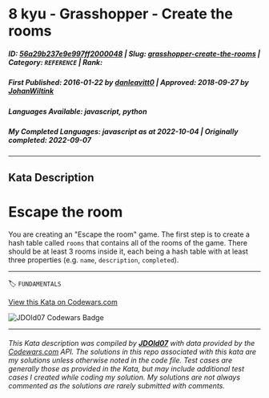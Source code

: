 # 8 kyu - Grasshopper - Create the rooms

##### **ID**: [56a29b237e9e997ff2000048](https://www.codewars.com/kata/56a29b237e9e997ff2000048) | **Slug**: [grasshopper-create-the-rooms](https://www.codewars.com/kata/56a29b237e9e997ff2000048) | **Category**: `REFERENCE` | **Rank**: <span style="color:white">8 kyu</span>

##### **First Published**: 2016-01-22 ***by*** [danleavitt0](https://www.codewars.com/users/danleavitt0) | **Approved**: 2018-09-27 ***by*** [JohanWiltink](https://www.codewars.com/users/JohanWiltink)

##### **Languages Available**: javascript, python

##### **My Completed Languages**: javascript ***as at*** 2022-10-04 | **Originally completed**: 2022-09-07

---

## Kata Description


# Escape the room



You are creating an "Escape the room" game. The first step is to create a hash table called `rooms` that contains all of the rooms of the game. There should be at least 3 rooms inside it, each being a hash table with at least three properties (e.g. `name`, `description`, `completed`).

---


🏷 `FUNDAMENTALS`


[View this Kata on Codewars.com](https://www.codewars.com/kata/56a29b237e9e997ff2000048)

![](https://www.codewars.com/users/jdold07/badges/large "JDOld07 Codewars Badge")

---

###### *This Kata description was compiled by [**JDOld07**](https://tpstech.dev) with data provided by the [Codewars.com](https://www.codewars.com) API.  The solutions in this repo associated with this kata are my solutions unless otherwise noted in the code file.  Test cases are generally those as provided in the Kata, but may include additional test cases I created while coding my solution.  My solutions are not always commented as the solutions are rarely submitted with comments.*
